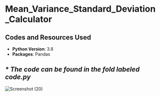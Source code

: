 # Mean_Variance_Standard_Deviation_Calculator

## Codes and Resources Used
* **Python Version**: 3.8
* **Packages**: Pandas

_* The code can be found in the fold labeled **code.py**_
-----------------------------------------------------------------------------------------------------------------------------------------------------------------------------------
![Screenshot (20)](https://user-images.githubusercontent.com/91089401/142961702-6fe10c86-8fa1-49cd-87e0-ba4e73a63e84.png)
